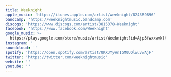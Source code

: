 ```yaml
---
title: Weeknight
apple_music: 'https://itunes.apple.com/artist/weeknight/824389896'
bandcamp: 'https://weeknightmusic.bandcamp.com'
discogs: 'https://www.discogs.com/artist/3815378-Weeknight'
facebook: 'https://www.facebook.com/Weeknight'
google_music: >-
  https://play.google.com/store/music/artist/Weeknight?id=Ajp3fwxxwvkltdxn7bvih54sc5u
instagram: ''
soundcloud: ''
spotify: 'https://open.spotify.com/artist/0KXJYyAnIGM0UOlwuvwAjF'
twitter: 'https://twitter.com/weeknightmusic'
website: ''
youtube: ''
---
```

